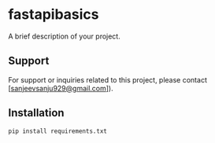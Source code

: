 # fastapibasics

A brief description of your project.

## Support

For support or inquiries related to this project, please contact [sanjeevsanju929@gmail.com]).

## Installation
```bash
pip install requirements.txt
